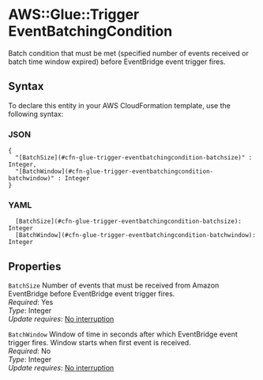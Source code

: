# AWS::Glue::Trigger EventBatchingCondition<a name="aws-properties-glue-trigger-eventbatchingcondition"></a>

Batch condition that must be met \(specified number of events received or batch time window expired\) before EventBridge event trigger fires\.

## Syntax<a name="aws-properties-glue-trigger-eventbatchingcondition-syntax"></a>

To declare this entity in your AWS CloudFormation template, use the following syntax:

### JSON<a name="aws-properties-glue-trigger-eventbatchingcondition-syntax.json"></a>

```
{
  "[BatchSize](#cfn-glue-trigger-eventbatchingcondition-batchsize)" : Integer,
  "[BatchWindow](#cfn-glue-trigger-eventbatchingcondition-batchwindow)" : Integer
}
```

### YAML<a name="aws-properties-glue-trigger-eventbatchingcondition-syntax.yaml"></a>

```
  [BatchSize](#cfn-glue-trigger-eventbatchingcondition-batchsize): Integer
  [BatchWindow](#cfn-glue-trigger-eventbatchingcondition-batchwindow): Integer
```

## Properties<a name="aws-properties-glue-trigger-eventbatchingcondition-properties"></a>

`BatchSize` <a name="cfn-glue-trigger-eventbatchingcondition-batchsize"></a>
Number of events that must be received from Amazon EventBridge before EventBridge event trigger fires\.  
_Required_: Yes  
_Type_: Integer  
_Update requires_: [No interruption](https://docs.aws.amazon.com/AWSCloudFormation/latest/UserGuide/using-cfn-updating-stacks-update-behaviors.html#update-no-interrupt)

`BatchWindow` <a name="cfn-glue-trigger-eventbatchingcondition-batchwindow"></a>
Window of time in seconds after which EventBridge event trigger fires\. Window starts when first event is received\.  
_Required_: No  
_Type_: Integer  
_Update requires_: [No interruption](https://docs.aws.amazon.com/AWSCloudFormation/latest/UserGuide/using-cfn-updating-stacks-update-behaviors.html#update-no-interrupt)
